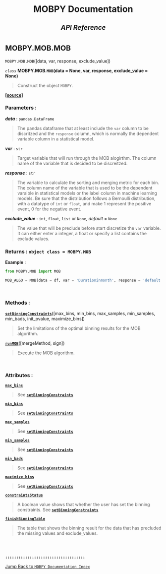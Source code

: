 <h1><strong><p align = center> MOBPY Documentation </p></strong></h1>

<h2><p  align=center><strong style = 'font-style:italic'>API Reference</strong></p></h2>


<h1><span style = 'font-size:smaller'> MOBPY.MOB.MOB </span></h1>

`MOBPY.MOB.MOB`([data, var, response, exclude_value])

*`class`* **MOBPY.MOB.`MOB`(data = None, var, response, exclude_value = None)**

> Construct the object `MOBPY`.

[**[source]**](https://github.com/ChenTaHung/Monotonic-Optimal-Binning/blob/main/src/MOBPY/MOB.py#L6-L79)

### **Parameters** : <br>

**_data_** : `pandas.DataFrame`

> The pandas dataframe that at least include the `var` column to be discritzed and the `response` column, which is normally the dependent variable column in a statistical model.

**_var_** : `str`

> Target variable that will run through the MOB alogirthm. The column name of the variable that is decided to be discreitzed.


**_response_** : `str`

> The variable to calculate the sorting and merging metric for each bin. The column name of the variable that is used to be the dependent varaible in statistical models or the label column in machine learning models. Be sure that the distribution follows a Bernoulli distribution, with a datatype of `int` or `float`, and make 1 represent the positive event, 0 for the negative event.


__*exclude_value*__ : `int`, `float`, `list` or `None`, _default_ = `None`

> The value that will be preclude before start discretize the `var` variable. It can either enter a integer, a float or specify a list contains the exclude values.

### **Returns** : `object class = MOBPY.MOB`

**Example** :

```python
from MOBPY.MOB import MOB

MOB_ALGO = MOB(data = df, var = 'Durationinmonth', response = 'default', exclude_value = None)
```

<br>

<h3><strong> Methods : </strong></h3>

[**`setBinningConstraints`**](https://github.com/ChenTaHung/Monotonic-Optimal-Binning/tree/main/doc/MOBPY-MOB-MOB-setBinningConstraints.md)([max_bins, min_bins, max_samples, min_samples, min_bads, init_pvalue, maximize_bins])

> Set the limitations of the optimal binning results for the MOB algorithm.

[**`runMOB`**](https://github.com/ChenTaHung/Monotonic-Optimal-Binning/tree/main/doc/MOBPY-MOB-MOB-runMOB.md)([mergeMethod, sign])

> Execute the MOB algorithm.

<br>

<h3><strong> Attributes : </strong></h3>

[**`max_bins`**](https://github.com/ChenTaHung/Monotonic-Optimal-Binning/blob/main/src/MOBPY/MOB.py#L124-L126)

> See [**`setBinningConstraints`**](https://github.com/ChenTaHung/Monotonic-Optimal-Binning/tree/main/doc/MOBPY-MOB-MOB-setBinningConstraints.md)

[**`min_bins`**](https://github.com/ChenTaHung/Monotonic-Optimal-Binning/blob/main/src/MOBPY/MOB.py#L131-L133)

> See [**`setBinningConstraints`**](https://github.com/ChenTaHung/Monotonic-Optimal-Binning/tree/main/doc/MOBPY-MOB-MOB-setBinningConstraints.md)

[**`max_samples`**](https://github.com/ChenTaHung/Monotonic-Optimal-Binning/blob/main/src/MOBPY/MOB.py#L139-L140)

> See [**`setBinningConstraints`**](https://github.com/ChenTaHung/Monotonic-Optimal-Binning/tree/main/doc/MOBPY-MOB-MOB-setBinningConstraints.md)

[**`min_samples`**](https://github.com/ChenTaHung/Monotonic-Optimal-Binning/blob/main/src/MOBPY/MOB.py#L143-L145)

> See [**`setBinningConstraints`**](https://github.com/ChenTaHung/Monotonic-Optimal-Binning/tree/main/doc/MOBPY-MOB-MOB-setBinningConstraints.md)

[**`min_bads`**](https://github.com/ChenTaHung/Monotonic-Optimal-Binning/blob/main/src/MOBPY/MOB.py#L147-L149)

> See [**`setBinningConstraints`**](https://github.com/ChenTaHung/Monotonic-Optimal-Binning/tree/main/doc/MOBPY-MOB-MOB-setBinningConstraints.md)

[**`maximize_bins`**](https://github.com/ChenTaHung/Monotonic-Optimal-Binning/blob/main/src/MOBPY/MOB.py#L151-L153)

> See [**`setBinningConstraints`**](https://github.com/ChenTaHung/Monotonic-Optimal-Binning/tree/main/doc/MOBPY-MOB-MOB-setBinningConstraints.md)

[**`constraintsStatus`**](https://github.com/ChenTaHung/Monotonic-Optimal-Binning/blob/main/src/MOBPY/MOB.py#L100-L102)

> A boolean value shows that whether the user has set the binning constraints. See [**`setBinningConstraints`**](https://github.com/ChenTaHung/Monotonic-Optimal-Binning/tree/main/doc/MOBPY-MOB-MOB-setBinningConstraints.md)

[**`finishBinningTable`**](https://github.com/ChenTaHung/Monotonic-Optimal-Binning/blob/main/src/MOBPY/MOB.py#L155-L157)

> The table that shows the binning result for the data that has precluded the missing values and exclude_values.

<br><br>

`↓↓↓↓↓↓↓↓↓↓↓↓↓↓↓↓↓↓↓↓↓↓↓↓↓↓↓↓↓↓↓↓↓↓↓↓`

[Jump Back to `MOBPY Documentation Index`](https://github.com/ChenTaHung/Monotonic-Optimal-Binning/blob/main/doc/MOBPY-API-Ref.md)